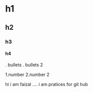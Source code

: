 # h1
## h2
### h3
#### h4


. bullets
. bullets 2


1.number
2.number 2

hi i am faizal .... i am pratices for git hub
